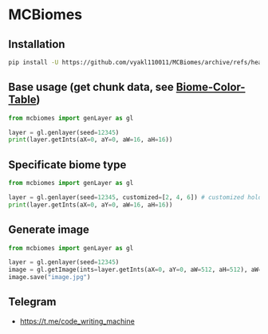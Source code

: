 # MCBiomes
## Installation
```bash
pip install -U https://github.com/vyakl110011/MCBiomes/archive/refs/heads/master.zip
```
## Base usage (get chunk data, see [Biome-Color-Table](https://github.com/toolbox4minecraft/amidst/wiki/Biome-Color-Table))
```python
from mcbiomes import genLayer as gl

layer = gl.genlayer(seed=12345)
print(layer.getInts(aX=0, aY=0, aW=16, aH=16))
```
## Specificate biome type
```python
from mcbiomes import genLayer as gl

layer = gl.genlayer(seed=12345, customized=[2, 4, 6]) # customized hold 0 for normal, 1 for large and 2 for fully cuztomized, 4 for default1.1, then it holds biomeSize and river size then chunk composition
print(layer.getInts(aX=0, aY=0, aW=16, aH=16))
```
## Generate image
```python
from mcbiomes import genLayer as gl

layer = gl.genlayer(seed=12345)
image = gl.getImage(ints=layer.getInts(aX=0, aY=0, aW=512, aH=512), aW=512, aH=512)
image.save("image.jpg")
```
## Telegram
-  https://t.me/code_writing_machine
